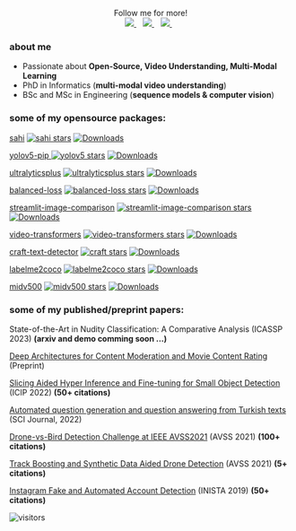 <p align='center'>
  Follow me for more!
  <br>
  <a href="https://twitter.com/fcakyon">
    <img src="https://img.shields.io/badge/Twitter-1DA1F2?style=for-the-badge&logo=twitter&logoColor=white" />        
  </a>&nbsp;&nbsp;
  
  <a href="https://scholar.google.com/citations?user=RHGyDE0AAAAJ&hl=en">
    <img src="https://img.shields.io/badge/Google%20Scholar-4285F4?style=for-the-badge&logo=google-scholar&logoColor=white" />        
  </a>&nbsp;&nbsp;
  
  <a href="https://fcakyon.medium.com/">
    <img src="https://img.shields.io/badge/Medium-12100E?style=for-the-badge&logo=medium&logoColor=white" />
  </a>&nbsp;&nbsp;
</p>

### about me
- Passionate about **Open-Source, Video Understanding, Multi-Modal Learning** 
- PhD in Informatics (**multi-modal video understanding**)
- BSc and MSc in Engineering (**sequence models & computer vision**)

### some of my opensource packages:

[sahi](https://github.com/obss/sahi)
[![sahi stars](https://img.shields.io/github/stars/obss/sahi?color=blueviolet)](https://github.com/obss/sahi/stargazers/)
[![Downloads](https://pepy.tech/badge/sahi)](https://pepy.tech/project/sahi)

[yolov5-pip ](https://github.com/fcakyon/yolov5-pip)
[![yolov5 stars](https://img.shields.io/github/stars/fcakyon/yolov5-pip?color=blueviolet)](https://github.com/fcakyon/yolov5-pip/stargazers/)
[![Downloads](https://pepy.tech/badge/yolov5)](https://pepy.tech/project/yolov5)

[ultralyticsplus](https://github.com/fcakyon/ultralyticsplus)
[![ultralyticsplus stars](https://img.shields.io/github/stars/fcakyon/ultralyticsplus?color=blueviolet)](https://github.com/fcakyon/ultralyticsplus/stargazers/)
[![Downloads](https://pepy.tech/badge/ultralyticsplus)](https://pepy.tech/project/ultralyticsplus)

[balanced-loss](https://github.com/fcakyon/balanced-loss)
[![balanced-loss stars](https://img.shields.io/github/stars/fcakyon/balanced-loss?color=blueviolet)](https://github.com/fcakyon/balanced-loss/stargazers/)
[![Downloads](https://pepy.tech/badge/balanced-loss)](https://pepy.tech/project/balanced-loss)

[streamlit-image-comparison](https://github.com/fcakyon/streamlit-image-comparison)
[![streamlit-image-comparison stars](https://img.shields.io/github/stars/fcakyon/streamlit-image-comparison?color=blueviolet)](https://github.com/fcakyon/streamlit-image-comparison/stargazers/)
[![Downloads](https://pepy.tech/badge/streamlit-image-comparison)](https://pepy.tech/project/streamlit-image-comparison)

[video-transformers](https://github.com/fcakyon/video-transformers)
[![video-transformers stars](https://img.shields.io/github/stars/fcakyon/video-transformers?color=blueviolet)](https://github.com/fcakyon/video-transformers/stargazers/)
[![Downloads](https://pepy.tech/badge/video-transformers)](https://pepy.tech/project/video-transformers)

[craft-text-detector](https://github.com/fcakyon/craft-text-detector)
[![craft stars](https://img.shields.io/github/stars/fcakyon/craft-text-detector?color=blueviolet)](https://github.com/fcakyon/craft-text-detector/stargazers/) 
[![Downloads](https://pepy.tech/badge/craft-text-detector)](https://pepy.tech/project/craft-text-detector)

[labelme2coco](https://github.com/fcakyon/labelme2coco)
[![labelme2coco stars](https://img.shields.io/github/stars/fcakyon/labelme2coco?color=blueviolet)](https://github.com/fcakyon/labelme2coco/stargazers/)
[![Downloads](https://pepy.tech/badge/labelme2coco)](https://pepy.tech/project/labelme2coco)

[midv500](https://github.com/fcakyon/midv500)
[![midv500 stars](https://img.shields.io/github/stars/fcakyon/midv500?color=blueviolet)](https://github.com/fcakyon/midv500/stargazers/)
[![Downloads](https://pepy.tech/badge/midv500)](https://pepy.tech/project/midv500)

### some of my published/preprint papers:

State-of-the-Art in Nudity Classification: A Comparative Analysis (ICASSP 2023) **(arxiv and demo comming soon ...)**

[Deep Architectures for Content Moderation and Movie Content Rating](https://arxiv.org/abs/2212.04533)
(Preprint)

[Slicing Aided Hyper Inference and Fine-tuning for Small Object Detection](https://ieeexplore.ieee.org/document/9897990) (ICIP 2022) **(50+ citations)**

[Automated question generation and question answering from Turkish texts](https://journals.tubitak.gov.tr/elektrik/vol30/iss5/17/) (SCI Journal, 2022)

[Drone-vs-Bird Detection Challenge at IEEE AVSS2021](https://ieeexplore.ieee.org/abstract/document/9663844) (AVSS 2021) **(100+ citations)**

[Track Boosting and Synthetic Data Aided Drone Detection](https://ieeexplore.ieee.org/abstract/document/9663759) (AVSS 2021) **(5+ citations)**

[Instagram Fake and Automated Account Detection](https://ieeexplore.ieee.org/abstract/document/8946437) (INISTA 2019) **(50+ citations)**

![visitors](https://visitor-badge.glitch.me/badge?page_id=fcakyon.count_visitors)
